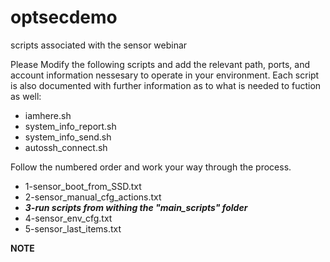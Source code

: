 # optsecdemo
scripts associated with the sensor webinar

Please Modify the following scripts and add the relevant path, ports, and account information nessesary to operate in your environment.
Each script is also documented with further information as to what is needed to fuction as well:
- iamhere.sh
- system_info_report.sh
- system_info_send.sh
- autossh_connect.sh

Follow the numbered order and work your way through the process. 
- 1-sensor_boot_from_SSD.txt
- 2-sensor_manual_cfg_actions.txt
- ***3-run scripts from withing the "main_scripts" folder***
- 4-sensor_env_cfg.txt
- 5-sensor_last_items.txt

**NOTE** 

